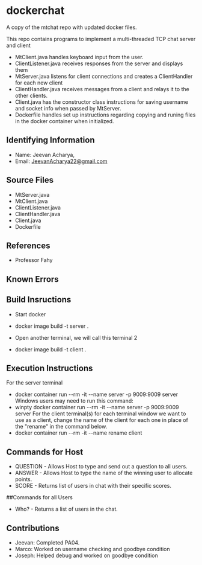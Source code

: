 # dockerchat
A copy of the mtchat repo with updated docker files.

This repo contains programs to implement a multi-threaded TCP chat server and client

* MtClient.java handles keyboard input from the user.
* ClientListener.java receives responses from the server and displays them
* MtServer.java listens for client connections and creates a ClientHandler for each new client
* ClientHandler.java receives messages from a client and relays it to the other clients.
* Client.java has the constructor class instructions for saving username and socket info when passed by MtServer.
* Dockerfile handles set up instructions regarding copying and runing files in the docker container when initialized.


## Identifying Information

* Name: Jeevan Acharya,
* Email: JeevanAcharya22@gmail.com


## Source Files

* MtServer.java
* MtClient.java
* ClientListener.java
* ClientHandler.java
* Client.java
* Dockerfile

## References

* Professor Fahy

## Known Errors

## Build Insructions

* Start docker
* docker image build -t server .

* Open another terminal, we will call this terminal 2
* docker image build -t client .



## Execution Instructions
For the server terminal
* docker container run --rm -it --name server -p 9009:9009 server
Windows users may need to run this command:
* winpty docker container run --rm -it --name server -p 9009:9009 server
For the client terminal(s)
for each terminal window we want to use as a client, change the name of the client
  for each one in place of the "rename" in the command below.
* docker container run --rm -it --name rename client

## Commands for Host
* QUESTION - Allows Host to type and send out a question to all users.
* ANSWER - Allows Host to type the name of the winning user to allocate points.
* SCORE - Returns list of users in chat with their specific scores.

##Commands for all Users
* Who? - Returns a list of users in the chat.

## Contributions

* Jeevan: Completed PA04.
* Marco: Worked on username checking and goodbye condition
* Joseph: Helped debug and worked on goodbye condition
